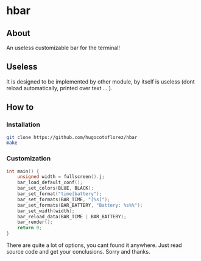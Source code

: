 # hbar

## About

An useless customizable bar for the terminal!

## Useless

It is designed to be implemented by other module,
by itself is useless (dont reload automatically,
printed over text ... ).

## How to

### Installation

``` sh
git clone https://github.com/hugocotoflorez/hbar
make
```

### Customization

``` c
int main() {
    unsigned width = fullscreen().j;
    bar_load_default_conf();
    bar_set_colors(BLUE, BLACK);
    bar_set_format("time|battery");
    bar_set_formats(BAR_TIME, "[%s]");
    bar_set_formats(BAR_BATTERY, "Battery: %s%%");
    bar_set_width(width);
    bar_reload_data(BAR_TIME | BAR_BATTERY);
    bar_render();
    return 0;
}
```

There are quite a lot of options, you cant found it anywhere. Just
read source code and get your conclusions. Sorry and thanks.

